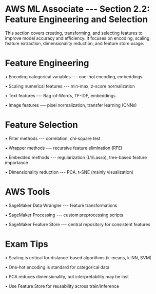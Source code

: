 # AWS ML Associate --- Section 2.2: Feature Engineering and Selection

This section covers creating, transforming, and selecting features to
improve model accuracy and efficiency. It focuses on encoding, scaling,
feature extraction, dimensionality reduction, and feature store usage.

# Feature Engineering

• Encoding categorical variables --- one-hot encoding, embeddings

• Scaling numerical features --- min-max, z-score normalization

• Text features --- Bag-of-Words, TF-IDF, embeddings

• Image features --- pixel normalization, transfer learning (CNNs)

# Feature Selection

• Filter methods --- correlation, chi-square test

• Wrapper methods --- recursive feature elimination (RFE)

• Embedded methods --- regularization (L1/Lasso), tree-based feature
importance

• Dimensionality reduction --- PCA, t-SNE (mainly visualization)

# AWS Tools

• SageMaker Data Wrangler --- feature transformations

• SageMaker Processing --- custom preprocessing scripts

• SageMaker Feature Store --- central repository for consistent features

# Exam Tips

• Scaling is critical for distance-based algorithms (k-means, k-NN, SVM)

• One-hot encoding is standard for categorical data

• PCA reduces dimensionality, but interpretability may be lost

• Use Feature Store for reusability across train/inference
